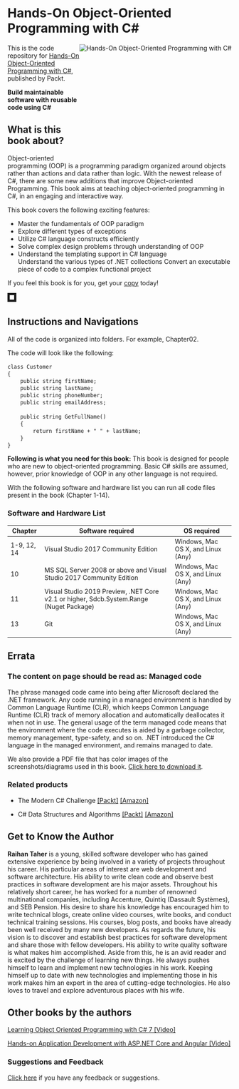 # Hands-On Object-Oriented Programming with C#

<a href="https://www.packtpub.com/application-development/object-oriented-programming-c-7?utm_source=github&utm_medium=repository&utm_campaign=9781788296229 "><img src="https://www.packtpub.com/sites/default/files/B07306.png" alt="Hands-On Object-Oriented Programming with C#" height="256px" align="right"></a>

This is the code repository for [Hands-On Object-Oriented Programming with C#](https://www.packtpub.com/application-development/object-oriented-programming-c-7?utm_source=github&utm_medium=repository&utm_campaign=9781788296229), published by Packt.

**Build maintainable software with reusable code using C#**

## What is this book about?
Object-oriented programming (OOP) is a programming paradigm organized around objects rather than actions and data rather than logic. With the newest release of C#, there are some new additions that improve Object-oriented Programming. This book aims at teaching object-oriented programming in C#, in an engaging and interactive way.

This book covers the following exciting features:
* Master the fundamentals of OOP paradigm 
* Explore different types of exceptions 
* Utilize C# language constructs efficiently 
* Solve complex design problems through understanding of OOP 
* Understand the templating support in C# language  
Understand the various types of .NET collections 
Convert an executable piece of code to a complex functional project 

If you feel this book is for you, get your [copy](https://www.amazon.com/dp/1788296222) today!

<a href="https://www.packtpub.com/?utm_source=github&utm_medium=banner&utm_campaign=GitHubBanner"><img src="https://raw.githubusercontent.com/PacktPublishing/GitHub/master/GitHub.png" 
alt="https://www.packtpub.com/" border="5" /></a>

## Instructions and Navigations
All of the code is organized into folders. For example, Chapter02.

The code will look like the following:
```
class Customer
{
    public string firstName;
    public string lastName;
    public string phoneNumber;
    public string emailAddress;

    public string GetFullName()
    {
        return firstName + " " + lastName;
    }
}
```

**Following is what you need for this book:**
This book is designed for people who are new to object-oriented programming. Basic C# skills are assumed, however, prior knowledge of OOP in any other language is not required.

With the following software and hardware list you can run all code files present in the book (Chapter 1-14).
### Software and Hardware List
| Chapter | Software required | OS required |
| -------- | ------------------------------------ | ----------------------------------- |
| 1-9, 12, 14 | Visual Studio 2017 Community Edition | Windows, Mac OS X, and Linux (Any) |
| 10 | MS SQL Server 2008 or above and Visual Studio 2017 Community Edition | Windows, Mac OS X, and Linux (Any) |
| 11 | Visual Studio 2019 Preview, .NET Core v2.1 or higher, Sdcb.System.Range (Nuget Package) | Windows, Mac OS X, and Linux (Any) |
| 13 | Git | Windows, Mac OS X, and Linux (Any) |

## Errata
### The content on page should be read as: Managed code
The phrase managed code came into being after Microsoft declared the .NET framework. Any code running in a managed environment is handled by Common Language Runtime (CLR), which keeps Common Language Runtime (CLR) track of memory allocation and automatically deallocates it when not in use. The general usage of the term managed code means that the environment where the code executes is aided by a garbage collector, memory management, type-safety, and so on. .NET introduced the C# language in the managed environment, and remains managed to date.


We also provide a PDF file that has color images of the screenshots/diagrams used in this book. [Click here to download it](https://www.packtpub.com/sites/default/files/downloads/9781788296229_ColorImages.pdf).

### Related products
* The Modern C# Challenge [[Packt]](https://www.packtpub.com/application-development/modern-c-challenge-0?utm_source=github&utm_medium=repository&utm_campaign=9781789535426) [[Amazon]](https://www.amazon.com/dp/1789535425)

* C# Data Structures and Algorithms [[Packt]](https://www.packtpub.com/application-development/c-data-structures-and-algorithms-0?utm_source=github&utm_medium=repository&utm_campaign=9781788833738) [[Amazon]](https://www.amazon.com/dp/1788833732)

## Get to Know the Author
**Raihan Taher**
is a young, skilled software developer who has gained extensive experience by being involved in a variety of projects throughout his career. His particular areas of interest are web development and software architecture. His ability to write clean code and observe best practices in software development are his major assets. Throughout his relatively short career, he has worked for a number of renowned multinational companies, including Accenture, Quintiq (Dassault Systèmes), and SEB Pension. His desire to share his knowledge has encouraged him to write technical blogs, create online video courses, write books, and conduct technical training sessions. His courses, blog posts, and books have already been well received by many new developers. As regards the future, his vision is to discover and establish best practices for software development and share those with fellow developers. His ability to write quality software is what makes him accomplished. Aside from this, he is an avid reader and is excited by the challenge of learning new things. He always pushes himself to learn and implement new technologies in his work. Keeping himself up to date with new technologies and implementing those in his work makes him an expert in the area of cutting-edge technologies. He also loves to travel and explore adventurous places with his wife.

## Other books by the authors
[Learning Object Oriented Programming with C# 7 [Video]](https://www.packtpub.com/application-development/learning-object-oriented-programming-c-7-video?utm_source=github&utm_medium=repository&utm_campaign=9781788296076)

[Hands-on Application Development with ASP.NET Core and Angular [Video]](https://www.packtpub.com/web-development/hands-application-development-aspnet-core-and-angular-video?utm_source=github&utm_medium=repository&utm_campaign=9781788290449)

### Suggestions and Feedback
[Click here](https://docs.google.com/forms/d/e/1FAIpQLSdy7dATC6QmEL81FIUuymZ0Wy9vH1jHkvpY57OiMeKGqib_Ow/viewform) if you have any feedback or suggestions.


